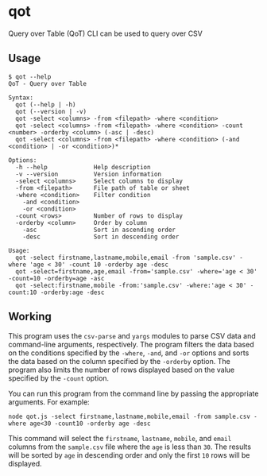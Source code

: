 # qot
Query over Table (QoT) CLI can be used to query over CSV

## Usage

```
$ qot --help
QoT - Query over Table

Syntax:
  qot (--help | -h)
  qot (--version | -v)
  qot -select <columns> -from <filepath> -where <condition>
  qot -select <columns> -from <filepath> -where <condition> -count <number> -orderby <column> (-asc | -desc)
  qot -select <columns> -from <filepath> -where <condition> (-and <condition> | -or <condition>)*

Options:
  -h --help             Help description
  -v --version          Version information
  -select <columns>     Select columns to display
  -from <filepath>      File path of table or sheet
  -where <condition>    Filter condition
    -and <condition>
    -or <condition>
  -count <rows>         Number of rows to display
  -orderby <column>     Order by column
    -asc                Sort in ascending order
    -desc               Sort in descending order

Usage:
  qot -select firstname,lastname,mobile,email -from 'sample.csv' -where 'age < 30' -count 10 -orderby age -desc
  qot -select=firstname,age,email -from='sample.csv' -where='age < 30' -count=10 -orderby=age -asc
  qot -select:firstname,mobile -from:'sample.csv' -where:'age < 30' -count:10 -orderby:age -desc

```

## Working

This program uses the `csv-parse` and `yargs` modules to parse CSV data and command-line arguments, respectively. The program filters the data based on the conditions specified by the `-where`, `-and`, and `-or` options and sorts the data based on the column specified by the `-orderby` option. The program also limits the number of rows displayed based on the value specified by the `-count` option.

You can run this program from the command line by passing the appropriate arguments. For example:

```
node qot.js -select firstname,lastname,mobile,email -from sample.csv -where age<30 -count10 -orderby age -desc
```

This command will select the `firstname`, `lastname`, `mobile`, and `email` columns from the `sample.csv` file where the `age` is less than `30`. The results will be sorted by `age` in descending order and only the first `10` rows will be displayed.
